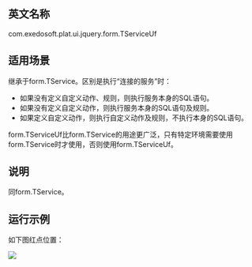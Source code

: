 ## 英文名称 ##

com.exedosoft.plat.ui.jquery.form.TServiceUf

## 适用场景 ##

继承于form.TService。区别是执行“连接的服务”时：

  * 如果没有定义自定义动作、规则，则执行服务本身的SQL语句。
  * 如果没有定义自定义动作，则执行服务本身的SQL语句及规则。
  * 如果定义自定义动作，则执行自定义动作及规则，不执行本身的SQL语句。

form.TServiceUf比form.TService的用途更广泛，只有特定环境需要使用form.TService时才使用，否则使用form.TServiceUf。

## 说明 ##

同form.TService。


## 运行示例 ##

如下图红点位置：

<img src='http://eeplat.googlecode.com/files/c_TService.png ' />